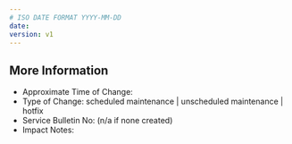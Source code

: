 ```yaml
---
# ISO DATE FORMAT YYYY-MM-DD
date: 
version: v1
---
```


## <Date>

<!-- Enter Summary Here -->

## More Information
- Approximate Time of Change:
- Type of Change: scheduled maintenance | unscheduled maintenance | hotfix
- Service Bulletin No: (n/a if none created)
- Impact Notes:
 
